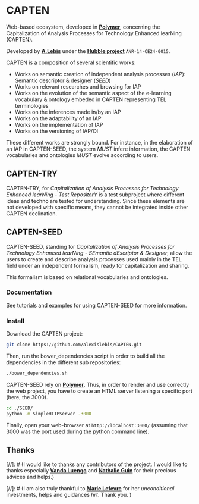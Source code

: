 # CAPTEN

Web-based ecosystem, developed in **[Polymer](https://www.polymer-project.org/1.0/)**, concerning the Capitalization of Analysis Processes for Technology Enhanced learNing (CAPTEN).

Developed by **[A.Lebis](http://liris.cnrs.fr/~alebis)** under the **[Hubble project](http://hubblelearn.imag.fr/?lang=fr)** `ANR-14-CE24-0015`.


CAPTEN is a composition of several scientific works:

- Works on semantic creation of independent analysis processes (*IAP*): Semantic descriptor & designer (*SEED*)
- Works on relevant researches and browsing for IAP
- Works on the evolution of the semantic aspect of the e-learning vocabulary & ontology embeded in CAPTEN representing TEL terminologies
- Works on the inferences made in/by an IAP
- Works on the adaptability of an IAP
- Works on the implementation of IAP
- Works on the versioning of IAP/OI

These different works are strongly bound. For instance, in the elaboration of an IAP in CAPTEN-SEED, the system *MUST* infere information, the CAPTEN vocabularies and ontologies *MUST* evolve according to users.

## CAPTEN-TRY
CAPTEN-TRY, for *Capitalization of Analysis Processes for Technology Enhanced learNing - Test RepositorY* is a test subproject where different ideas and techno are tested for understanding. Since these elements are not developed with specific means, they cannot be integrated inside other CAPTEN declination.

## CAPTEN-SEED

CAPTEN-SEED, standing for *Capitalization of Analysis Processes for Technology Enhanced learNing - SEmantic dEscriptor & Designer*, allow the users to create and describe analysis processes used mainly in the TEL field under an independent formalism, ready for capitalization and sharing.

This formalism is based on relational vocabularies and ontologies.

### Documentation
See tutorials and examples for using CAPTEN-SEED for more information.

### Install
Download the CAPTEN project:
```bash
git clone https://github.com/alexislebis/CAPTEN.git
```
Then, run the bower_dependencies script in order to build all the dependencies in the different sub repositories:
```bash
./bower_dependencies.sh
```

CAPTEN-SEED rely on **[Polymer](https://www.polymer-project.org/1.0/)**. Thus, in order to render and use correctly the web project, you have to create an HTML server listening a specific port (here, the 3000).
```bash
cd ./SEED/
python -m SimpleHTTPServer -3000
```
Finally, open your web-browser at `http://localhost:3000/` (assuming that 3000 was the port used during the python command line).

## Thanks
[//]: # (I would like to thanks any contributors of the project. I would like to thanks especially **[Vanda Luengo](http://www.lip6.fr/actualite/personnes-fiche.php?ident=P1041)** and **[Nathalie Guin](http://liris.cnrs.fr/nathalie.guin/)** for their precious advices and helps.)

[//]: # (I am also truly thankful to **[Marie Lefevre](http://liris.cnrs.fr/marie.lefevre/index.html)** for her *unconditional* investments, helps and guidances *hrt*. Thank you. )
